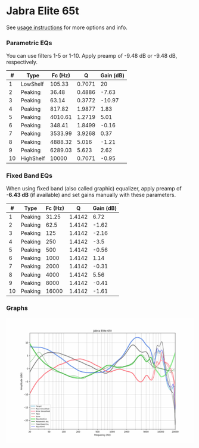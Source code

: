# Jabra Elite 65t
See [usage instructions](https://github.com/jaakkopasanen/AutoEq#usage) for more options and info.

### Parametric EQs
You can use filters 1-5 or 1-10. Apply preamp of -9.48 dB or -9.48 dB, respectively.

|   # | Type      |   Fc (Hz) |      Q |   Gain (dB) |
|-----|-----------|-----------|--------|-------------|
|   1 | LowShelf  |    105.33 | 0.7071 |       20    |
|   2 | Peaking   |     36.48 | 0.4886 |       -7.63 |
|   3 | Peaking   |     63.14 | 0.3772 |      -10.97 |
|   4 | Peaking   |    817.82 | 1.9877 |        1.83 |
|   5 | Peaking   |   4010.61 | 1.2719 |        5.01 |
|   6 | Peaking   |    348.41 | 1.8499 |       -0.16 |
|   7 | Peaking   |   3533.99 | 3.9268 |        0.37 |
|   8 | Peaking   |   4888.32 | 5.016  |       -1.21 |
|   9 | Peaking   |   6289.03 | 5.623  |        2.62 |
|  10 | HighShelf |  10000    | 0.7071 |       -0.95 |

### Fixed Band EQs
When using fixed band (also called graphic) equalizer, apply preamp of **-6.43 dB** (if available) and set gains manually with these parameters.

|   # | Type    |   Fc (Hz) |      Q |   Gain (dB) |
|-----|---------|-----------|--------|-------------|
|   1 | Peaking |     31.25 | 1.4142 |        6.72 |
|   2 | Peaking |     62.5  | 1.4142 |       -1.62 |
|   3 | Peaking |    125    | 1.4142 |       -2.16 |
|   4 | Peaking |    250    | 1.4142 |       -3.5  |
|   5 | Peaking |    500    | 1.4142 |       -0.56 |
|   6 | Peaking |   1000    | 1.4142 |        1.14 |
|   7 | Peaking |   2000    | 1.4142 |       -0.31 |
|   8 | Peaking |   4000    | 1.4142 |        5.56 |
|   9 | Peaking |   8000    | 1.4142 |       -0.41 |
|  10 | Peaking |  16000    | 1.4142 |       -1.61 |

### Graphs
![](./Jabra%20Elite%2065t.png)
